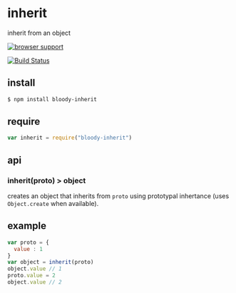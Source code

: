 # inherit

inherit from an object

[![browser support](https://ci.testling.com/bloodyowl/inherit.png)](https://ci.testling.com/bloodyowl/inherit)

[![Build Status](https://travis-ci.org/bloodyowl/inherit.svg)](https://travis-ci.org/bloodyowl/inherit)

## install

```sh
$ npm install bloody-inherit
```

## require

```javascript
var inherit = require("bloody-inherit")
```

## api

### inherit(proto) > object

creates an object that inherits from `proto` using prototypal inhertance
(uses `Object.create` when available).

## example

```javascript
var proto = {
  value : 1
}
var object = inherit(proto)
object.value // 1
proto.value = 2
object.value // 2
```
